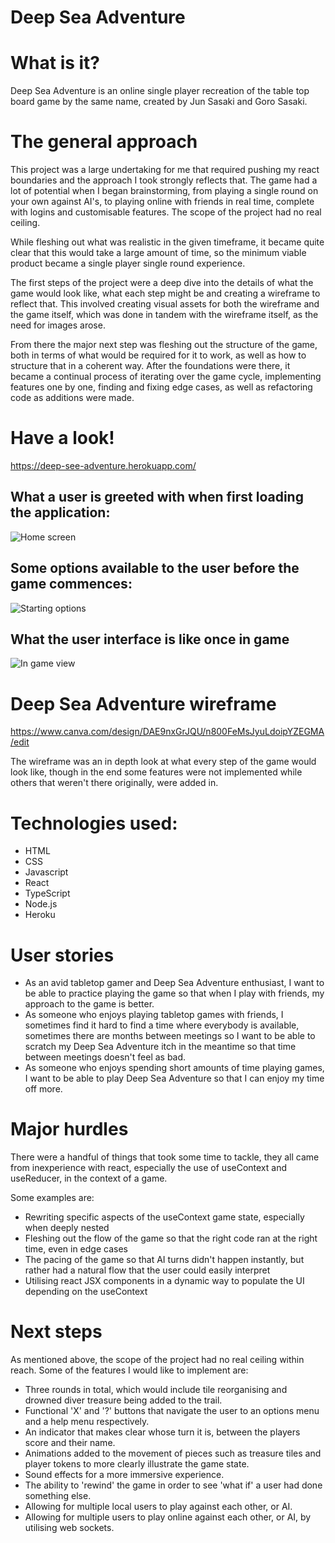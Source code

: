 # Deep Sea Adventure

# What is it?

Deep Sea Adventure is an online single player recreation of the table top board game by the same name, created by Jun Sasaki and Goro Sasaki.

# The general approach

This project was a large undertaking for me that required pushing my react boundaries and the approach I took strongly reflects that. The game had a lot of potential when I began brainstorming, from playing a single round on your own against AI's, to playing online with friends in real time, complete with logins and customisable features. The scope of the project had no real ceiling.

While fleshing out what was realistic in the given timeframe, it became quite clear that this would take a large amount of time, so the minimum viable product became a single player single round experience.

The first steps of the project were a deep dive into the details of what the game would look like, what each step might be and creating a wireframe to reflect that. This involved creating visual assets for both the wireframe and the game itself, which was done in tandem with the wireframe itself, as the need for images arose.

From there the major next step was fleshing out the structure of the game, both in terms of what would be required for it to work, as well as how to structure that in a coherent way. After the foundations were there, it became a continual process of iterating over the game cycle, implementing features one by one, finding and fixing edge cases, as well as refactoring code as additions were made.

# Have a look!

https://deep-see-adventure.herokuapp.com/

## What a user is greeted with when first loading the application:

![Home screen](https://i.imgur.com/g65mKLw.png 'Home screen')

## Some options available to the user before the game commences:

![Starting options](https://i.imgur.com/RqQtF24.png 'Starting options')

## What the user interface is like once in game

![In game view](https://i.imgur.com/GZBoYtx.png 'In game view')

# Deep Sea Adventure wireframe

https://www.canva.com/design/DAE9nxGrJQU/n800FeMsJyuLdoipYZEGMA/edit

The wireframe was an in depth look at what every step of the game would look like, though in the end some features were not implemented while others that weren't there originally, were added in.

# Technologies used:

-   HTML
-   CSS
-   Javascript
-   React
-   TypeScript
-   Node.js
-   Heroku

# User stories

-   As an avid tabletop gamer and Deep Sea Adventure enthusiast, I want to be able to practice playing the game so that when I play with friends, my approach to the game is better.
-   As someone who enjoys playing tabletop games with friends, I sometimes find it hard to find a time where everybody is available, sometimes there are months between meetings so I want to be able to scratch my Deep Sea Adventure itch in the meantime so that time between meetings doesn't feel as bad.
-   As someone who enjoys spending short amounts of time playing games, I want to be able to play Deep Sea Adventure so that I can enjoy my time off more.

# Major hurdles

There were a handful of things that took some time to tackle, they all came from inexperience with react, especially the use of useContext and useReducer, in the context of a game.

Some examples are:

-   Rewriting specific aspects of the useContext game state, especially when deeply nested
-   Fleshing out the flow of the game so that the right code ran at the right time, even in edge cases
-   The pacing of the game so that AI turns didn't happen instantly, but rather had a natural flow that the user could easily interpret
-   Utilising react JSX components in a dynamic way to populate the UI depending on the useContext

# Next steps

As mentioned above, the scope of the project had no real ceiling within reach. Some of the features I would like to implement are:

-   Three rounds in total, which would include tile reorganising and drowned diver treasure being added to the trail.
-   Functional 'X' and '?' buttons that navigate the user to an options menu and a help menu respectively.
-   An indicator that makes clear whose turn it is, between the players score and their name.
-   Animations added to the movement of pieces such as treasure tiles and player tokens to more clearly illustrate the game state.
-   Sound effects for a more immersive experience.
-   The ability to 'rewind' the game in order to see 'what if' a user had done something else.
-   Allowing for multiple local users to play against each other, or AI.
-   Allowing for multiple users to play online against each other, or AI, by utilising web sockets.
